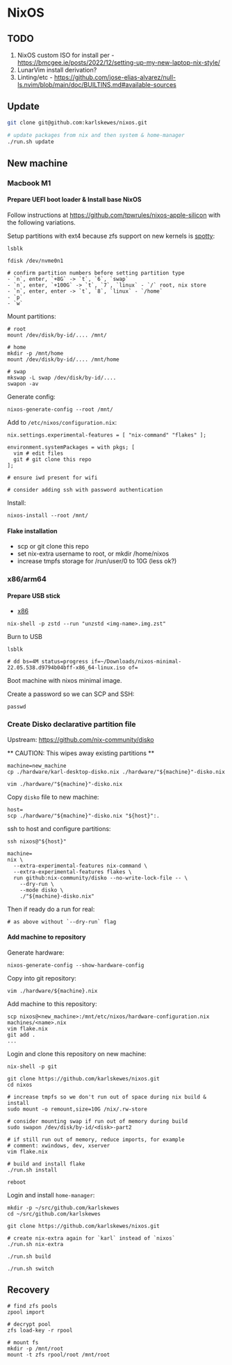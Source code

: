 # NixOS

## TODO

1. NixOS custom ISO for install per - https://bmcgee.ie/posts/2022/12/setting-up-my-new-laptop-nix-style/
1. LunarVim install derivation?
1. Linting/etc - https://github.com/jose-elias-alvarez/null-ls.nvim/blob/main/doc/BUILTINS.md#available-sources

## Update

```sh
git clone git@github.com:karlskewes/nixos.git

# update packages from nix and then system & home-manager
./run.sh update
```

## New machine

### Macbook M1

#### Prepare UEFI boot loader & Install base NixOS

Follow instructions at https://github.com/tpwrules/nixos-apple-silicon with the
following variations.

Setup partitions with ext4 because zfs support on new kernels is [spotty](https://github.com/tpwrules/nixos-apple-silicon/issues/111):
```
lsblk

fdisk /dev/nvme0n1

# confirm partition numbers before setting partition type
- `n`, enter, `+8G` -> `t`, `6`, `swap`
- `n`, enter, `+100G` -> `t`, `7`, `linux` - `/` root, nix store
- `n`, enter, enter -> `t`, `8`, `linux` - `/home`
- `p`
- `w`
```

Mount partitions:
```
# root
mount /dev/disk/by-id/.... /mnt/

# home
mkdir -p /mnt/home
mount /dev/disk/by-id/.... /mnt/home

# swap
mkswap -L swap /dev/disk/by-id/....
swapon -av
```

Generate config:
```
nixos-generate-config --root /mnt/
```

Add to `/etc/nixos/configuration.nix`:
```
nix.settings.experimental-features = [ "nix-command" "flakes" ];

environment.systemPackages = with pkgs; [
  vim # edit files
  git # git clone this repo
];

# ensure iwd present for wifi

# consider adding ssh with password authentication
```

Install:
```
nixos-install --root /mnt/
```

#### Flake installation

- scp or git clone this repo
- set nix-extra username to root, or mkdir /home/nixos
- increase tmpfs storage for /run/user/0 to 10G (less ok?)


### x86/arm64

#### Prepare USB stick

- [x86](https://nixos.org/download.html)

```
nix-shell -p zstd --run "unzstd <img-name>.img.zst"
```

Burn to USB

```
lsblk

# dd bs=4M status=progress if=~/Downloads/nixos-minimal-22.05.538.d9794b04bff-x86_64-linux.iso of=
```

Boot machine with nixos minimal image.

Create a password so we can SCP and SSH:

```
passwd
```

### Create Disko declarative partition file

Upstream: https://github.com/nix-community/disko

** CAUTION: This wipes away existing partitions **

```
machine=new_machine
cp ./hardware/karl-desktop-disko.nix ./hardware/"${machine}"-disko.nix

vim ./hardware/"${machine}"-disko.nix
```

Copy `disko` file to new machine:

```
host=
scp ./hardware/"${machine}"-disko.nix "${host}":.

```

ssh to host and configure partitions:

```
ssh nixos@"${host}"

machine=
nix \
  --extra-experimental-features nix-command \
  --extra-experimental-features flakes \
  run github:nix-community/disko --no-write-lock-file -- \
    --dry-run \
    --mode disko \
    ./"${machine}-disko.nix"
```

Then if ready do a run for real:

```
# as above without `--dry-run` flag
```

#### Add machine to repository

Generate hardware:

```
nixos-generate-config --show-hardware-config
```

Copy into git repository:

```
vim ./hardware/${machine}.nix
```

Add machine to this repository:

```
scp nixos@<new_machine>:/mnt/etc/nixos/hardware-configuration.nix machines/<name>.nix
vim flake.nix
git add .
...
```

Login and clone this repository on new machine:

```
nix-shell -p git

git clone https://github.com/karlskewes/nixos.git
cd nixos

# increase tmpfs so we don't run out of space during nix build & install
sudo mount -o remount,size=10G /nix/.rw-store

# consider mounting swap if run out of memory during build
sudo swapon /dev/disk/by-id/<disk>-part2

# if still run out of memory, reduce imports, for example
# comment: xwindows, dev, xserver
vim flake.nix

# build and install flake
./run.sh install

reboot
```

Login and install `home-manager`:

```
mkdir -p ~/src/github.com/karlskewes
cd ~/src/github.com/karlskewes

git clone https://github.com/karlskewes/nixos.git

# create nix-extra again for `karl` instead of `nixos`
./run.sh nix-extra

./run.sh build

./run.sh switch
```

## Recovery

```
# find zfs pools
zpool import

# decrypt pool
zfs load-key -r rpool

# mount fs
mkdir -p /mnt/root
mount -t zfs rpool/root /mnt/root
```
